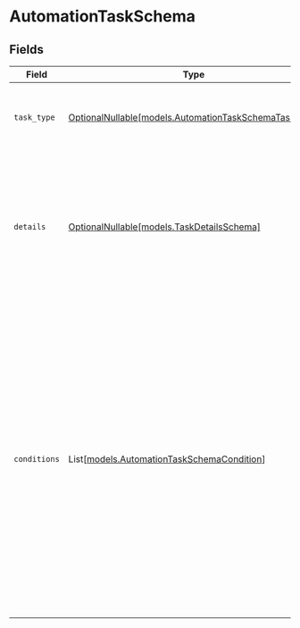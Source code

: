 # AutomationTaskSchema


## Fields

| Field                                                                                                                                                                                                                                                                                      | Type                                                                                                                                                                                                                                                                                       | Required                                                                                                                                                                                                                                                                                   | Description                                                                                                                                                                                                                                                                                | Example                                                                                                                                                                                                                                                                                    |
| ------------------------------------------------------------------------------------------------------------------------------------------------------------------------------------------------------------------------------------------------------------------------------------------ | ------------------------------------------------------------------------------------------------------------------------------------------------------------------------------------------------------------------------------------------------------------------------------------------ | ------------------------------------------------------------------------------------------------------------------------------------------------------------------------------------------------------------------------------------------------------------------------------------------ | ------------------------------------------------------------------------------------------------------------------------------------------------------------------------------------------------------------------------------------------------------------------------------------------ | ------------------------------------------------------------------------------------------------------------------------------------------------------------------------------------------------------------------------------------------------------------------------------------------ |
| `task_type`                                                                                                                                                                                                                                                                                | [OptionalNullable[models.AutomationTaskSchemaTaskType]](../models/automationtaskschematasktype.md)                                                                                                                                                                                         | :heavy_minus_sign:                                                                                                                                                                                                                                                                         | Task type                                                                                                                                                                                                                                                                                  | {<br/>"summary": "Sample task type",<br/>"value": "run_data_retrieval"<br/>}                                                                                                                                                                                                               |
| `details`                                                                                                                                                                                                                                                                                  | [OptionalNullable[models.TaskDetailsSchema]](../models/taskdetailsschema.md)                                                                                                                                                                                                               | :heavy_minus_sign:                                                                                                                                                                                                                                                                         | Task Details                                                                                                                                                                                                                                                                               | {<br/>"summary": "Sample task details",<br/>"value": [<br/>{<br/>"ds_ids": [<br/>5,<br/>6<br/>]<br/>}<br/>]<br/>}                                                                                                                                                                          |
| `conditions`                                                                                                                                                                                                                                                                               | List[[models.AutomationTaskSchemaCondition](../models/automationtaskschemacondition.md)]                                                                                                                                                                                                   | :heavy_minus_sign:                                                                                                                                                                                                                                                                         | Conditions                                                                                                                                                                                                                                                                                 | {<br/>"summary": "Sample conditions",<br/>"value": [<br/>{<br/>"condition_type": "at_specific_time",<br/>"details": {<br/>"frequency": "monthly",<br/>"interval": 1,<br/>"start_at": "2027-08-06 10:56:20Z",<br/>"until": "2028-09-12 10:56:20Z",<br/>"by_week_day": [<br/>"mo"<br/>],<br/>"by_month_day": [<br/>1,<br/>2<br/>],<br/>"start_now": true<br/>}<br/>}<br/>]<br/>} |